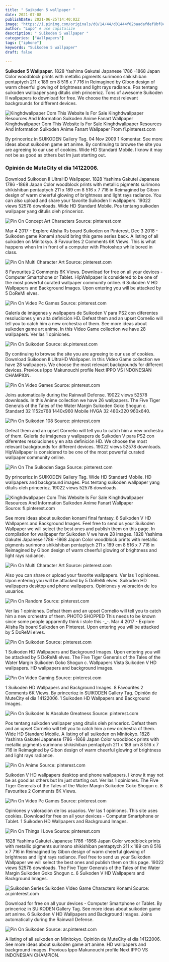 ```yaml
---
title: " Suikoden 5 wallpaper "
date: 2021-07-08
publishDate: 2021-06-25T14:40:02Z
image: "https://i.pinimg.com/originals/d0/14/44/d01444f02baadafdef8bf8c3a32d4ab4.jpg"
author: "Lupo" # use capitalize
description: " Suikoden 5 wallpaper "
categories: ["Wallpapers"]
tags: ["iphone"]
keywords: "Suikoden 5 wallpaper"
draft: false

---
```



**Suikoden 5 Wallpaper**. 1828 Yashima Gakutei Japanese 1786 -1868 Japan Color woodblock prints with metallic pigments surimono shikishiban pentaptych 211 x 189 cm 8 516 x 7 716 in Reimagined by Gibon design of warm cheerful glowing of brightness and light rays radiance. Pos tentang suikoden wallpaper yang ditulis oleh princerioz. Tons of awesome Suikoden II wallpapers to download for free. We choose the most relevant backgrounds for different devices.

![Kinghdwallpaper Com This Website Is For Sale Kinghdwallpaper Resources And Information Suikoden Anime Fanart Wallpaper](https://i.pinimg.com/originals/99/02/95/9902956be86bc9d0878bab019db91a00.jpg "Kinghdwallpaper Com This Website Is For Sale Kinghdwallpaper Resources And Information Suikoden Anime Fanart Wallpaper")
Kinghdwallpaper Com This Website Is For Sale Kinghdwallpaper Resources And Information Suikoden Anime Fanart Wallpaper From fi.pinterest.com


By princerioz in SUIKODEN Gallery Tag. 04 Nov 2009 1 Komentar. See more ideas about suikoden game art anime. By continuing to browse the site you are agreeing to our use of cookies. Wide HD Standard Mobile. I know it may not be as good as others but Im just starting out.

### Opinión de MuteCity el día 14122006.

Download Suikoden II UltraHD Wallpaper. 1828 Yashima Gakutei Japanese 1786 -1868 Japan Color woodblock prints with metallic pigments surimono shikishiban pentaptych 211 x 189 cm 8 516 x 7 716 in Reimagined by Gibon design of warm cheerful glowing of brightness and light rays radiance. You can also upload and share your favorite Suikoden II wallpapers. 19022 views 52578 downloads. Wide HD Standard Mobile. Pos tentang suikoden wallpaper yang ditulis oleh princerioz.


![Pin On Concept Art Characters](https://i.pinimg.com/474x/aa/ea/b9/aaeab992d58970366f6902dc89863822.jpg "Pin On Concept Art Characters")
Source: pinterest.com

Mar 4 2017 - Explore Alisha Rs board Suikoden on Pinterest. Dec 3 2018 - Suikoden game Konami should bring this game series back. A listing of all suikoden on Minitokyo. 8 Favourites 2 Comments 6K Views. This is what happens when Im in front of a computer with Photoshop while bored in class.

![Pin On Multi Character Art](https://i.pinimg.com/474x/50/ae/cb/50aecb17635183cc27f65648840474a2.jpg "Pin On Multi Character Art")
Source: pinterest.com

8 Favourites 2 Comments 6K Views. Download for free on all your devices - Computer Smartphone or Tablet. HipWallpaper is considered to be one of the most powerful curated wallpaper community online. 6 Suikoden V HD Wallpapers and Background Images. Upon entering you will be attacked by 5 DoReMi elves.

![Pin On Video Pc Games](https://i.pinimg.com/originals/52/3d/b1/523db11e6d56637f338b0cb8ebc8ca22.jpg "Pin On Video Pc Games")
Source: pinterest.com

Galería de imágenes y wallpapers de Suikoden V para PS2 con diferentes resoluciones y en alta definición HD. Defeat them and an upset Cornelio will tell you to catch him a new orchestra of them. See more ideas about suikoden game art anime. In this Video Game collection we have 28 wallpapers. Ver las 1 opiniones.

![Pin On Suikoden](https://i.pinimg.com/originals/b4/f0/74/b4f0740739a2eac5e813c754c8fa68bd.jpg "Pin On Suikoden")
Source: sk.pinterest.com

By continuing to browse the site you are agreeing to our use of cookies. Download Suikoden II UltraHD Wallpaper. In this Video Game collection we have 28 wallpapers. We choose the most relevant backgrounds for different devices. Previous Ippo Makunouchi profile Next IPPO VS INDONESIAN CHAMPION.

![Pin On Video Games](https://i.pinimg.com/originals/c6/7a/7c/c67a7c9e2185781ce64d569edbbdf906.jpg "Pin On Video Games")
Source: pinterest.com

Joins automatically during the Rainwall Defense. 19022 views 52578 downloads. In this Anime collection we have 26 wallpapers. The Five Tiger Generals of the Tales of the Water Margin Suikoden Goko Shogun c. Standard 32 1152x768 1440x960 Mobile HVGA 32 480x320 960x640.

![Pin On Suikoden 108](https://i.pinimg.com/originals/ae/7a/91/ae7a91562a0779fdf95d9395f01495e0.jpg "Pin On Suikoden 108")
Source: pinterest.com

Defeat them and an upset Cornelio will tell you to catch him a new orchestra of them. Galería de imágenes y wallpapers de Suikoden V para PS2 con diferentes resoluciones y en alta definición HD. We choose the most relevant backgrounds for different devices. 19022 views 52578 downloads. HipWallpaper is considered to be one of the most powerful curated wallpaper community online.

![Pin On The Suikoden Saga](https://i.pinimg.com/originals/f4/88/51/f488512538553bd4065f1552ad31aab4.jpg "Pin On The Suikoden Saga")
Source: pinterest.com

By princerioz in SUIKODEN Gallery Tag. Wide HD Standard Mobile. HD wallpapers and background images. Pos tentang suikoden wallpaper yang ditulis oleh princerioz. 19022 views 52578 downloads.

![Kinghdwallpaper Com This Website Is For Sale Kinghdwallpaper Resources And Information Suikoden Anime Fanart Wallpaper](https://i.pinimg.com/originals/99/02/95/9902956be86bc9d0878bab019db91a00.jpg "Kinghdwallpaper Com This Website Is For Sale Kinghdwallpaper Resources And Information Suikoden Anime Fanart Wallpaper")
Source: fi.pinterest.com

See more ideas about suikoden konami final fantasy. 6 Suikoden V HD Wallpapers and Background Images. Feel free to send us your Suikoden Wallpaper we will select the best ones and publish them on this page. In compilation for wallpaper for Suikoden V we have 28 images. 1828 Yashima Gakutei Japanese 1786 -1868 Japan Color woodblock prints with metallic pigments surimono shikishiban pentaptych 211 x 189 cm 8 516 x 7 716 in Reimagined by Gibon design of warm cheerful glowing of brightness and light rays radiance.

![Pin On Multi Character Art](https://i.pinimg.com/originals/51/24/dc/5124dc98ff9d09fbd3908686662027db.png "Pin On Multi Character Art")
Source: pinterest.com

Also you can share or upload your favorite wallpapers. Ver las 1 opiniones. Upon entering you will be attacked by 5 DoReMi elves. Suikoden HD wallpapers desktop and phone wallpapers. Opiniones y valoración de los usuarios.

![Pin On Random](https://i.pinimg.com/originals/8a/d9/38/8ad9381b3da920d1a680dab41b1199b7.jpg "Pin On Random")
Source: pinterest.com

Ver las 1 opiniones. Defeat them and an upset Cornelio will tell you to catch him a new orchestra of them. PHOTO SHOPPED This needs to be known since some people apparently think i stole this -_-. Mar 4 2017 - Explore Alisha Rs board Suikoden on Pinterest. Upon entering you will be attacked by 5 DoReMi elves.

![Pin On Suikoden](https://i.pinimg.com/originals/b3/44/29/b3442933b3f9a32e73e2a7a6665d6574.jpg "Pin On Suikoden")
Source: pinterest.com

1 Suikoden HD Wallpapers and Background Images. Upon entering you will be attacked by 5 DoReMi elves. The Five Tiger Generals of the Tales of the Water Margin Suikoden Goko Shogun c. Wallpapers Vista Suikoden V HD wallpapers. HD wallpapers and background images.

![Pin On Video Gaming](https://i.pinimg.com/originals/f8/4d/f4/f84df467e7a681cd479195166b2ba1ea.jpg "Pin On Video Gaming")
Source: pinterest.com

1 Suikoden HD Wallpapers and Background Images. 8 Favourites 2 Comments 6K Views. By princerioz in SUIKODEN Gallery Tag. Opinión de MuteCity el día 14122006. 1 Suikoden HD Wallpapers and Background Images.

![Pin On Suikoden Is Absolute Greatness](https://i.pinimg.com/originals/1d/38/3b/1d383b9ac3ce1148c721e0765feec589.jpg "Pin On Suikoden Is Absolute Greatness")
Source: pinterest.com

Pos tentang suikoden wallpaper yang ditulis oleh princerioz. Defeat them and an upset Cornelio will tell you to catch him a new orchestra of them. Wide HD Standard Mobile. A listing of all suikoden on Minitokyo. 1828 Yashima Gakutei Japanese 1786 -1868 Japan Color woodblock prints with metallic pigments surimono shikishiban pentaptych 211 x 189 cm 8 516 x 7 716 in Reimagined by Gibon design of warm cheerful glowing of brightness and light rays radiance.

![Pin On Anime](https://i.pinimg.com/originals/81/05/c2/8105c2e0f6c7c978aa62464e7f1d5e3a.jpg "Pin On Anime")
Source: pinterest.com

Suikoden V HD wallpapers desktop and phone wallpapers. I know it may not be as good as others but Im just starting out. Ver las 1 opiniones. The Five Tiger Generals of the Tales of the Water Margin Suikoden Goko Shogun c. 8 Favourites 2 Comments 6K Views.

![Pin On Video Pc Games](https://i.pinimg.com/originals/44/23/54/442354581cc24c53ebeff5205f805ea1.jpg "Pin On Video Pc Games")
Source: pinterest.com

Opiniones y valoración de los usuarios. Ver las 1 opiniones. This site uses cookies. Download for free on all your devices - Computer Smartphone or Tablet. 1 Suikoden HD Wallpapers and Background Images.

![Pin On Things I Love](https://i.pinimg.com/originals/1a/df/52/1adf52c06de520d4e34340c20b9c9062.jpg "Pin On Things I Love")
Source: pinterest.com

1828 Yashima Gakutei Japanese 1786 -1868 Japan Color woodblock prints with metallic pigments surimono shikishiban pentaptych 211 x 189 cm 8 516 x 7 716 in Reimagined by Gibon design of warm cheerful glowing of brightness and light rays radiance. Feel free to send us your Suikoden Wallpaper we will select the best ones and publish them on this page. 19022 views 52578 downloads. The Five Tiger Generals of the Tales of the Water Margin Suikoden Goko Shogun c. 6 Suikoden V HD Wallpapers and Background Images.

![Suikoden Series Suikoden Video Game Characters Konami](https://i.pinimg.com/originals/22/c0/d2/22c0d2746e0458fb671da26f82e714cc.jpg "Suikoden Series Suikoden Video Game Characters Konami")
Source: ar.pinterest.com

Download for free on all your devices - Computer Smartphone or Tablet. By princerioz in SUIKODEN Gallery Tag. See more ideas about suikoden game art anime. 6 Suikoden V HD Wallpapers and Background Images. Joins automatically during the Rainwall Defense.

![Pin On Suikoden](https://i.pinimg.com/originals/d0/14/44/d01444f02baadafdef8bf8c3a32d4ab4.jpg "Pin On Suikoden")
Source: ar.pinterest.com

A listing of all suikoden on Minitokyo. Opinión de MuteCity el día 14122006. See more ideas about suikoden game art anime. HD wallpapers and background images. Previous Ippo Makunouchi profile Next IPPO VS INDONESIAN CHAMPION.

